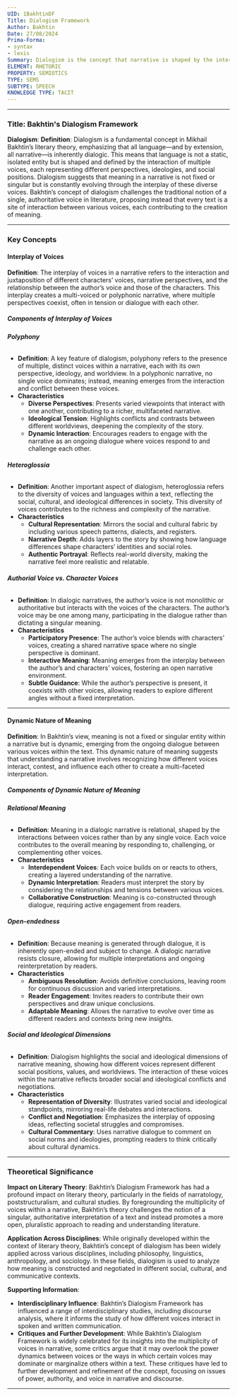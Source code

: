 ```yaml
---
UID: 1BakhtinDF
Title: Dialogism Framework
Author: Bakhtin
Date: 27/08/2024
Prima-Forma:
- syntax
- lexis
Summary: Dialogism is the concept that narrative is shaped by the interaction of multiple voices each representing different perspectives, ideologies, and social positions.
ELEMENT: RHETORIC
PROPERTY: SEMIOTICS
TYPE: SEMS
SUBTYPE: SPEECH
KNOWLEDGE TYPE: TACIT
---
```

---

### Title: **Bakhtin's Dialogism Framework**

**Dialogism**:
   **Definition**: Dialogism is a fundamental concept in Mikhail Bakhtin’s literary theory, emphasizing that all language—and by extension, all narrative—is inherently dialogic. This means that language is not a static, isolated entity but is shaped and defined by the interaction of multiple voices, each representing different perspectives, ideologies, and social positions. Dialogism suggests that meaning in a narrative is not fixed or singular but is constantly evolving through the interplay of these diverse voices. Bakhtin’s concept of dialogism challenges the traditional notion of a single, authoritative voice in literature, proposing instead that every text is a site of interaction between various voices, each contributing to the creation of meaning.

---

### Key Concepts

#### Interplay of Voices

**Definition**:
   The interplay of voices in a narrative refers to the interaction and juxtaposition of different characters’ voices, narrative perspectives, and the relationship between the author’s voice and those of the characters. This interplay creates a multi-voiced or polyphonic narrative, where multiple perspectives coexist, often in tension or dialogue with each other.

##### **Components of Interplay of Voices**

###### **Polyphony**
  - **Definition**: A key feature of dialogism, polyphony refers to the presence of multiple, distinct voices within a narrative, each with its own perspective, ideology, and worldview. In a polyphonic narrative, no single voice dominates; instead, meaning emerges from the interaction and conflict between these voices.
  - **Characteristics**
    - **Diverse Perspectives**: Presents varied viewpoints that interact with one another, contributing to a richer, multifaceted narrative.
    - **Ideological Tension**: Highlights conflicts and contrasts between different worldviews, deepening the complexity of the story.
    - **Dynamic Interaction**: Encourages readers to engage with the narrative as an ongoing dialogue where voices respond to and challenge each other.

###### **Heteroglossia**
  - **Definition**: Another important aspect of dialogism, heteroglossia refers to the diversity of voices and languages within a text, reflecting the social, cultural, and ideological differences in society. This diversity of voices contributes to the richness and complexity of the narrative.
  - **Characteristics**
    - **Cultural Representation**: Mirrors the social and cultural fabric by including various speech patterns, dialects, and registers.
    - **Narrative Depth**: Adds layers to the story by showing how language differences shape characters’ identities and social roles.
    - **Authentic Portrayal**: Reflects real-world diversity, making the narrative feel more realistic and relatable.

###### **Authorial Voice vs. Character Voices**
  - **Definition**: In dialogic narratives, the author’s voice is not monolithic or authoritative but interacts with the voices of the characters. The author’s voice may be one among many, participating in the dialogue rather than dictating a singular meaning.
  - **Characteristics**
    - **Participatory Presence**: The author’s voice blends with characters’ voices, creating a shared narrative space where no single perspective is dominant.
    - **Interactive Meaning**: Meaning emerges from the interplay between the author’s and characters’ voices, fostering an open narrative environment.
    - **Subtle Guidance**: While the author’s perspective is present, it coexists with other voices, allowing readers to explore different angles without a fixed interpretation.


---

#### Dynamic Nature of Meaning

**Definition**:
   In Bakhtin’s view, meaning is not a fixed or singular entity within a narrative but is dynamic, emerging from the ongoing dialogue between various voices within the text. This dynamic nature of meaning suggests that understanding a narrative involves recognizing how different voices interact, contest, and influence each other to create a multi-faceted interpretation.

##### **Components of Dynamic Nature of Meaning**   

###### **Relational Meaning**
  - **Definition**: Meaning in a dialogic narrative is relational, shaped by the interactions between voices rather than by any single voice. Each voice contributes to the overall meaning by responding to, challenging, or complementing other voices.
  - **Characteristics**
    - **Interdependent Voices**: Each voice builds on or reacts to others, creating a layered understanding of the narrative.
    - **Dynamic Interpretation**: Readers must interpret the story by considering the relationships and tensions between various voices.
    - **Collaborative Construction**: Meaning is co-constructed through dialogue, requiring active engagement from readers.

###### **Open-endedness**
  - **Definition**: Because meaning is generated through dialogue, it is inherently open-ended and subject to change. A dialogic narrative resists closure, allowing for multiple interpretations and ongoing reinterpretation by readers.
  - **Characteristics**
    - **Ambiguous Resolution**: Avoids definitive conclusions, leaving room for continuous discussion and varied interpretations.
    - **Reader Engagement**: Invites readers to contribute their own perspectives and draw unique conclusions.
    - **Adaptable Meaning**: Allows the narrative to evolve over time as different readers and contexts bring new insights.

###### **Social and Ideological Dimensions**
  - **Definition**: Dialogism highlights the social and ideological dimensions of narrative meaning, showing how different voices represent different social positions, values, and worldviews. The interaction of these voices within the narrative reflects broader social and ideological conflicts and negotiations.
  - **Characteristics**
    - **Representation of Diversity**: Illustrates varied social and ideological standpoints, mirroring real-life debates and interactions.
    - **Conflict and Negotiation**: Emphasizes the interplay of opposing ideas, reflecting societal struggles and compromises.
    - **Cultural Commentary**: Uses narrative dialogue to comment on social norms and ideologies, prompting readers to think critically about cultural dynamics.


---

### Theoretical Significance

**Impact on Literary Theory**:
   Bakhtin’s Dialogism Framework has had a profound impact on literary theory, particularly in the fields of narratology, poststructuralism, and cultural studies. By foregrounding the multiplicity of voices within a narrative, Bakhtin’s theory challenges the notion of a singular, authoritative interpretation of a text and instead promotes a more open, pluralistic approach to reading and understanding literature.

**Application Across Disciplines**:
   While originally developed within the context of literary theory, Bakhtin’s concept of dialogism has been widely applied across various disciplines, including philosophy, linguistics, anthropology, and sociology. In these fields, dialogism is used to analyze how meaning is constructed and negotiated in different social, cultural, and communicative contexts.

**Supporting Information**:
   - **Interdisciplinary Influence**: Bakhtin’s Dialogism Framework has influenced a range of interdisciplinary studies, including discourse analysis, where it informs the study of how different voices interact in spoken and written communication. 
   - **Critiques and Further Development**: While Bakhtin’s Dialogism Framework is widely celebrated for its insights into the multiplicity of voices in narrative, some critics argue that it may overlook the power dynamics between voices or the ways in which certain voices may dominate or marginalize others within a text. These critiques have led to further development and refinement of the concept, focusing on issues of power, authority, and voice in narrative and discourse.

---

